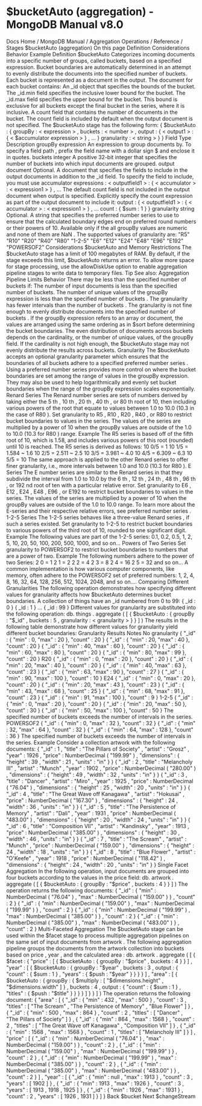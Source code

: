 # $bucketAuto (aggregation) - MongoDB Manual v8.0


Docs Home / MongoDB Manual / Aggregation Operations / Reference / Stages $bucketAuto (aggregation) On this page Definition Considerations Behavior Example Definition $bucketAuto Categorizes incoming documents into a specific number of groups,
called buckets, based on a specified expression. Bucket boundaries
are automatically determined in an attempt to evenly distribute the
documents into the specified number of buckets. Each bucket is represented as a document in the output. The document
for each bucket contains: An _id object that specifies the bounds of the bucket. The _id.min field specifies the inclusive lower bound for the
bucket. The _id.max field specifies the upper bound for the bucket.
This bound is exclusive for all buckets except the final
bucket in the series, where it is inclusive. A count field that contains the number of documents in the
bucket. The count field is included by default when the output document is not specified. The $bucketAuto stage has the following form: { $bucketAuto : { groupBy : < expression > , buckets : < number > , output : { < output1 > : { < $accumulator expression > } , ... } granularity : < string > } } Field Type Description groupBy expression An expression to group documents
by. To specify a field path ,
prefix the field name with a dollar sign $ and enclose it in
quotes. buckets integer A positive 32-bit integer that specifies the number of buckets into
which input documents are grouped. output document Optional. A document that specifies the fields to include in
the output documents in addition to the _id field. To
specify the field to include, you must use accumulator
expressions : < outputfield1 > : { < accumulator > : < expression1 > } , ... The default count field is not included in the output document
when output is specified. Explicitly specify the count expression as part of the output document to include it: output : { < outputfield1 > : { < accumulator > : < expression1 > } , ... count : { $sum : 1 } } granularity string Optional. A string that specifies the preferred number series to use to
ensure that the calculated boundary edges end on preferred
round numbers or their powers of 10. Available only if the all groupBy values are numeric and
none of them are NaN . The supported values of granularity are: "R5" "R10" "R20" "R40" "R80" "1-2-5" "E6" "E12" "E24" "E48" "E96" "E192" "POWERSOF2" Considerations $bucketAuto and Memory Restrictions The $bucketAuto stage has a limit of 100 megabytes of RAM.
By default, if the stage exceeds this limit, $bucketAuto returns an error. To allow more space for stage processing, use the allowDiskUse option to enable aggregation
pipeline stages to write data to temporary files. Tip See also: Aggregation Pipeline Limits Behavior There may be less than the specified number of buckets if: The number of input documents is less than the specified number of
buckets. The number of unique values of the groupBy expression is less
than the specified number of buckets . The granularity has fewer intervals than the number of buckets . The granularity is not fine enough to evenly distribute documents
into the specified number of buckets . If the groupBy expression refers to an array or document, the
values are arranged using the same ordering as in $sort before determining the bucket boundaries. The even distribution of documents across buckets depends on the
cardinality, or the number of unique values, of the groupBy field. If
the cardinality is not high enough, the $bucketAuto stage may not evenly
distribute the results across buckets. Granularity The $bucketAuto accepts an optional granularity parameter which
ensures that the boundaries of all buckets adhere to a specified preferred number series .
Using a preferred number series provides more control on where the
bucket boundaries are set among the range of values in the groupBy expression. They may also be used to help logarithmically and evenly
set bucket boundaries when the range of the groupBy expression
scales exponentially. Renard Series The Renard number series are sets of numbers derived by taking either
the 5 th , 10 th , 20 th ,
40 th , or 80 th root of 10, then including
various powers of the root that equate to values between 1.0 to 10.0
(10.3 in the case of R80 ). Set granularity to R5 , R10 , R20 , R40 , or R80 to
restrict bucket boundaries to values in the series. The values of the
series are multiplied by a power of 10 when the groupBy values are
outside of the 1.0 to 10.0 (10.3 for R80 ) range. Example The R5 series is based off of the fifth root of 10, which is
1.58, and includes various powers of this root (rounded) until 10 is
reached. The R5 series is derived as follows: 10 0/5 = 1 10 1/5 = 1.584 ~ 1.6 10 2/5 = 2.511 ~ 2.5 10 3/5 = 3.981 ~ 4.0 10 4/5 = 6.309 ~ 6.3 10 5/5 = 10 The same approach is applied to the other Renard series to offer finer
granularity, i.e., more intervals between 1.0 and 10.0 (10.3 for R80 ). E Series The E number series are similar to the Renard series in that they subdivide the
interval from 1.0 to 10.0 by the 6 th ,
12 th , 24 th , 48 th ,
96 th , or 192 nd root of ten with a
particular relative error. Set granularity to E6 , E12 , E24 , E48 , E96 , or E192 to restrict bucket boundaries to values in the series. The
values of the series are multiplied by a power of 10 when the groupBy values are outside of the 1.0 to 10.0 range. To learn more
about the E-series and their respective relative errors, see preferred number series . 1-2-5 Series The 1-2-5 series behaves like a three-value Renard series , if such a series existed. Set granularity to 1-2-5 to restrict bucket boundaries to
various powers of the third root of 10, rounded to one significant
digit. Example The following values are part of the 1-2-5 series:
0.1, 0.2, 0.5, 1, 2, 5, 10, 20, 50, 100, 200, 500, 1000, and so
on... Powers of Two Series Set granularity to POWERSOF2 to restrict bucket boundaries to
numbers that are a power of two. Example The following numbers adhere to the power of two Series: 2 0 = 1 2 1 = 2 2 2 = 4 2 3 = 8 2 4 = 16 2 5 = 32 and so on... A common implementation is how various computer components, like
memory, often adhere to the POWERSOF2 set of preferred numbers: 1, 2, 4, 8, 16, 32, 64, 128, 256, 512, 1024, 2048, and so on.... Comparing Different Granularities The following operation demonstrates how specifying different values
for granularity affects how $bucketAuto determines bucket
boundaries.  A collection of things have an _id numbered from
0 to 99: { _id : 0 } { _id : 1 } ... { _id : 99 } Different values for granularity are substituted into the following
operation: db. things . aggregate ( [ { $bucketAuto : { groupBy : "$_id" , buckets : 5 , granularity : < granularity > } } ] ) The results in the following table demonstrate how different values for granularity yield different bucket boundaries: Granularity Results Notes No granularity { "_id" : { "min" : 0, "max" : 20 }, "count" : 20 } { "_id" : { "min" : 20, "max" : 40 }, "count" : 20 } { "_id" : { "min" : 40, "max" : 60 }, "count" : 20 } { "_id" : { "min" : 60, "max" : 80 }, "count" : 20 } { "_id" : { "min" : 80, "max" : 99 }, "count" : 20 } R20 { "_id" : { "min" : 0, "max" : 20 }, "count" : 20 } { "_id" : { "min" : 20, "max" : 40 }, "count" : 20 } { "_id" : { "min" : 40, "max" : 63 }, "count" : 23 } { "_id" : { "min" : 63, "max" : 90 }, "count" : 27 } { "_id" : { "min" : 90, "max" : 100 }, "count" : 10 } E24 { "_id" : { "min" : 0, "max" : 20 }, "count" : 20 } { "_id" : { "min" : 20, "max" : 43 }, "count" : 23 } { "_id" : { "min" : 43, "max" : 68 }, "count" : 25 } { "_id" : { "min" : 68, "max" : 91 }, "count" : 23 } { "_id" : { "min" : 91, "max" : 100 }, "count" : 9 } 1-2-5 { "_id" : { "min" : 0, "max" : 20 }, "count" : 20 } { "_id" : { "min" : 20, "max" : 50 }, "count" : 30 } { "_id" : { "min" : 50, "max" : 100 }, "count" : 50 } The specified number of buckets exceeds the number of intervals
in the series. POWERSOF2 { "_id" : { "min" : 0, "max" : 32 }, "count" : 32 } { "_id" : { "min" : 32, "max" : 64 }, "count" : 32 } { "_id" : { "min" : 64, "max" : 128 }, "count" : 36 } The specified number of buckets exceeds the number of intervals
in the series. Example Consider a collection artwork with the following documents: { "_id" : 1 , "title" : "The Pillars of Society" , "artist" : "Grosz" , "year" : 1926 , "price" : NumberDecimal ( "199.99" ) , "dimensions" : { "height" : 39 , "width" : 21 , "units" : "in" } } { "_id" : 2 , "title" : "Melancholy III" , "artist" : "Munch" , "year" : 1902 , "price" : NumberDecimal ( "280.00" ) , "dimensions" : { "height" : 49 , "width" : 32 , "units" : "in" } } { "_id" : 3 , "title" : "Dancer" , "artist" : "Miro" , "year" : 1925 , "price" : NumberDecimal ( "76.04" ) , "dimensions" : { "height" : 25 , "width" : 20 , "units" : "in" } } { "_id" : 4 , "title" : "The Great Wave off Kanagawa" , "artist" : "Hokusai" , "price" : NumberDecimal ( "167.30" ) , "dimensions" : { "height" : 24 , "width" : 36 , "units" : "in" } } { "_id" : 5 , "title" : "The Persistence of Memory" , "artist" : "Dali" , "year" : 1931 , "price" : NumberDecimal ( "483.00" ) , "dimensions" : { "height" : 20 , "width" : 24 , "units" : "in" } } { "_id" : 6 , "title" : "Composition VII" , "artist" : "Kandinsky" , "year" : 1913 , "price" : NumberDecimal ( "385.00" ) , "dimensions" : { "height" : 30 , "width" : 46 , "units" : "in" } } { "_id" : 7 , "title" : "The Scream" , "artist" : "Munch" , "price" : NumberDecimal ( "159.00" ) , "dimensions" : { "height" : 24 , "width" : 18 , "units" : "in" } } { "_id" : 8 , "title" : "Blue Flower" , "artist" : "O'Keefe" , "year" : 1918 , "price" : NumberDecimal ( "118.42" ) , "dimensions" : { "height" : 24 , "width" : 20 , "units" : "in" } } Single Facet Aggregation In the following operation, input documents are grouped into four
buckets according to the values in the price field: db. artwork . aggregate ( [ { $bucketAuto : { groupBy : "$price" , buckets : 4 } } ] ) The operation returns the following documents: { "_id" : { "min" : NumberDecimal ( "76.04" ) , "max" : NumberDecimal ( "159.00" ) } , "count" : 2 } { "_id" : { "min" : NumberDecimal ( "159.00" ) , "max" : NumberDecimal ( "199.99" ) } , "count" : 2 } { "_id" : { "min" : NumberDecimal ( "199.99" ) , "max" : NumberDecimal ( "385.00" ) } , "count" : 2 } { "_id" : { "min" : NumberDecimal ( "385.00" ) , "max" : NumberDecimal ( "483.00" ) } , "count" : 2 } Multi-Faceted Aggregation The $bucketAuto stage can be used within the $facet stage to process multiple aggregation pipelines on
the same set of input documents from artwork . The following aggregation pipeline groups the documents from the artwork collection into buckets based on price , year , and
the calculated area : db. artwork . aggregate ( [ { $facet : { "price" : [ { $bucketAuto : { groupBy : "$price" , buckets : 4 } } ] , "year" : [ { $bucketAuto : { groupBy : "$year" , buckets : 3 , output : { "count" : { $sum : 1 } , "years" : { $push : "$year" } } } } ] , "area" : [ { $bucketAuto : { groupBy : { $multiply : [ "$dimensions.height" , "$dimensions.width" ] } , buckets : 4 , output : { "count" : { $sum : 1 } , "titles" : { $push : "$title" } } } } ] } } ] ) The operation returns the following document: { "area" : [ { "_id" : { "min" : 432 , "max" : 500 } , "count" : 3 , "titles" : [ "The Scream" , "The Persistence of Memory" , "Blue Flower" ] } , { "_id" : { "min" : 500 , "max" : 864 } , "count" : 2 , "titles" : [ "Dancer" , "The Pillars of Society" ] } , { "_id" : { "min" : 864 , "max" : 1568 } , "count" : 2 , "titles" : [ "The Great Wave off Kanagawa" , "Composition VII" ] } , { "_id" : { "min" : 1568 , "max" : 1568 } , "count" : 1 , "titles" : [ "Melancholy III" ] } ] , "price" : [ { "_id" : { "min" : NumberDecimal ( "76.04" ) , "max" : NumberDecimal ( "159.00" ) } , "count" : 2 } , { "_id" : { "min" : NumberDecimal ( "159.00" ) , "max" : NumberDecimal ( "199.99" ) } , "count" : 2 } , { "_id" : { "min" : NumberDecimal ( "199.99" ) , "max" : NumberDecimal ( "385.00" ) } , "count" : 2 } , { "_id" : { "min" : NumberDecimal ( "385.00" ) , "max" : NumberDecimal ( "483.00" ) } , "count" : 2 } ] , "year" : [ { "_id" : { "min" : null , "max" : 1913 } , "count" : 3 , "years" : [ 1902 ] } , { "_id" : { "min" : 1913 , "max" : 1926 } , "count" : 3 , "years" : [ 1913 , 1918 , 1925 ] } , { "_id" : { "min" : 1926 , "max" : 1931 } , "count" : 2 , "years" : [ 1926 , 1931 ] } ] } Back $bucket Next $changeStream
